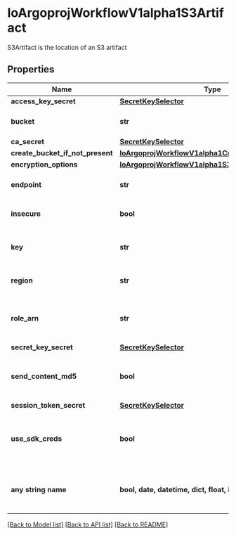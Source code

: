 # IoArgoprojWorkflowV1alpha1S3Artifact

S3Artifact is the location of an S3 artifact

## Properties
Name | Type | Description | Notes
------------ | ------------- | ------------- | -------------
**access_key_secret** | [**SecretKeySelector**](SecretKeySelector.md) |  | [optional] 
**bucket** | **str** | Bucket is the name of the bucket | [optional] 
**ca_secret** | [**SecretKeySelector**](SecretKeySelector.md) |  | [optional] 
**create_bucket_if_not_present** | [**IoArgoprojWorkflowV1alpha1CreateS3BucketOptions**](IoArgoprojWorkflowV1alpha1CreateS3BucketOptions.md) |  | [optional] 
**encryption_options** | [**IoArgoprojWorkflowV1alpha1S3EncryptionOptions**](IoArgoprojWorkflowV1alpha1S3EncryptionOptions.md) |  | [optional] 
**endpoint** | **str** | Endpoint is the hostname of the bucket endpoint | [optional] 
**insecure** | **bool** | Insecure will connect to the service with TLS | [optional] 
**key** | **str** | Key is the key in the bucket where the artifact resides | [optional] 
**region** | **str** | Region contains the optional bucket region | [optional] 
**role_arn** | **str** | RoleARN is the Amazon Resource Name (ARN) of the role to assume. | [optional] 
**secret_key_secret** | [**SecretKeySelector**](SecretKeySelector.md) |  | [optional] 
**send_content_md5** | **bool** | SendContentMd5 tells the driver to send MD5 header for object put. | [optional] 
**session_token_secret** | [**SecretKeySelector**](SecretKeySelector.md) |  | [optional] 
**use_sdk_creds** | **bool** | UseSDKCreds tells the driver to figure out credentials based on sdk defaults. | [optional] 
**any string name** | **bool, date, datetime, dict, float, int, list, str, none_type** | any string name can be used but the value must be the correct type | [optional]

[[Back to Model list]](../README.md#documentation-for-models) [[Back to API list]](../README.md#documentation-for-api-endpoints) [[Back to README]](../README.md)


